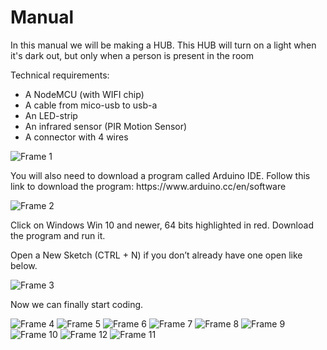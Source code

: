 <h1>Manual</h1>
<p>In this manual we will be making a HUB. This HUB will turn on a light when it's dark out, but only when a person is present in the room</p>
<p>Technical requirements:</p>
<ul>
  <li>A NodeMCU (with WIFI chip)</li>
  <li>A cable from mico-usb to usb-a</li>
  <li>An LED-strip</li>
  <li>An infrared sensor (PIR Motion Sensor)</li>
  <li>A connector with 4 wires</li>
</ul>

![Frame 1](https://github.com/user-attachments/assets/ca937173-8e01-4891-af04-8f267f77c3d3)

<p>You will also need to download a program called Arduino IDE. Follow this link to download the program: https://www.arduino.cc/en/software</p>

![Frame 2](https://github.com/user-attachments/assets/408ccd70-5f77-4748-8d7d-8ece24d88e43)

<p>Click on Windows Win 10 and newer, 64 bits highlighted in red. Download the program and run it.</p>

<p>Open a New Sketch (CTRL + N) if you don’t already have one open like below.</p>

![Frame 3](https://github.com/user-attachments/assets/f3fa753f-b91f-4c49-9019-99dfb1ce74ec)

<p>Now we can finally start coding. </p>

![Frame 4](https://github.com/user-attachments/assets/3790abe6-427e-4b20-9c27-90a1d8390d22)
![Frame 5](https://github.com/user-attachments/assets/dd14f4eb-3377-4ac5-afc1-7e3d7f24549c)
![Frame 6](https://github.com/user-attachments/assets/bac98bfe-e76a-4a9f-b482-b8930d5b0580)
![Frame 7](https://github.com/user-attachments/assets/6246f485-50bd-46be-9f77-f4d32b3ec249)
![Frame 8](https://github.com/user-attachments/assets/607cfe88-dfb2-44b5-a939-ea79d34dd926)
![Frame 9](https://github.com/user-attachments/assets/edf984c5-46fe-4bf3-bc79-a92e4f9582e1)
![Frame 10](https://github.com/user-attachments/assets/194f90ed-9d8c-4206-83ed-72aa3ac256d4)
![Frame 12](https://github.com/user-attachments/assets/a0f30b3c-8c8d-4809-a284-6abe34539d0b)
![Frame 11](https://github.com/user-attachments/assets/aace5bcc-1b9c-48f5-9a18-2cabdcebb81c)
